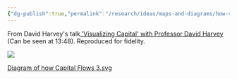 ```yaml
---
{"dg-publish":true,"permalink":"/research/ideas/maps-and-diagrams/how-value-flows-through-the-economy-according-to-david-harvey/","tags":["gardenEntry"]}
---
```


From David Harvey's talk,['Visualizing Capital' with Professor David Harvey](https://www.youtube.com/watch?v=83Yx6RBvoFc) (Can be seen at 13:48).  Reproduced for fidelity.

![](CAPITAL-VALUE-FLOW%201%201.png)

[Diagram of how Capital Flows 3.svg](Diagram%20of%20how%20Capital%20Flows%203.svg)
